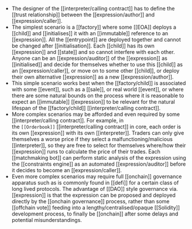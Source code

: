 - The designer of the [[interpreter/calling contract]] has to define the [[trust relationship]] between the [[expression/author]] and [[expression/caller]].
- The simplest scenario is a [[factory]] where some [[EOA]] deploys a [[child]] and [[initialises]] it with an [[immutable]] reference to an [[expression]]. All the [[entrypoint]] are deployed together and cannot be changed after [[initialisation]]. Each [[child]] has its own [[expression]] and [[state]] and so cannot interfere with each other. Anyone can be an [[expression/auditor]] of the [[expression]] as [[initialised]] and decide for themselves whether to use this [[child]] as an [[expression/caller]], or move on to some other [[child]], or deploy their own alternative [[expression]] as a new [[expression/author]].
- This simple scenario works best when the [[factory/child]] is associated with some [[event]], such as a [[sale]], or real world [[event]], or where there are some natural bounds on the process where it is reasonable to expect an [[immutable]] [[expression]] to be relevant for the natural lifespan of the [[factory/child]] [[interpreter/calling contract]].
- More complex scenarios may be afforded and even required by some [[interpreter/calling contract]]. For example, in the `[[Orderbook]]` [[interpreter/calling contract]] in core, each order is its own [[expression]] with its own [[interpreter]]. Traders can only give themselves a worse price if they select a malfunctioning/malicious [[interpreter]], so they are free to select for themselves where/how their [[expression]] runs to calculate the price of their trades. Each [[matchmaking bot]] can perform static analysis of the expression using the [[constraints engine]] as an automated [[expression/auditor]] before it decides to become an [[expression/caller]].
- Even more complex scenarios may require full [[onchain]] governance apparatus such as is commonly found in [[defi]] for a certain class of long lived protocols. The advantage of [[DAO]] style governance via. [[expression]] is that the expression can be proposed and deployed directly by the [[onchain governance]] process, rather than some [[offchain vote]] feeding into a lengthy/centralised/opaque [[Solidity]] development process, to finally be [[onchain]] after some delays and potential misunderstandings.